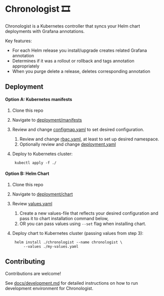 # Chronologist 🎞

Chronologist is a Kubernetes controller that syncs your Helm chart deployments 
with Grafana annotations.

Key features:

- For each Helm release you install/upgrade creates related Grafana annotation
- Determines if it was a rollout or rollback and tags annotation appropriately
- When you purge delete a release, deletes corresponding annotation

## Deployment

#### Option A: Kubernetes manifests

1. Clone this repo
2. Navigate to [deployment/manifests](deployment/manifests)
3. Review and change [configmap.yaml](deployment/manifests/configmap.yaml) to set desired configuration.
    1. Review and change [rbac.yaml](deployment/manifests/rbac.yaml), at least to set up desired namespace.
    1. Optionally review and change [deployment.yaml](deployment/manifests/deployment.yaml)
4. Deploy to Kubernetes cluster:

        kubectl apply -f ./

#### Option B: Helm Chart

1. Clone this repo
2. Navigate to [deployment/chart](deployment/chart)
3. Review [values.yaml](deployment/chart/chronologist/values.yaml)
    1. Create a new values-file that reflects your desired configuration and pass
    it to chart installation command below,
    2. OR you can pass values using `--set` flag when installing chart.
4. Deploy chart to Kubernetes cluster (passing values from step 3):

        helm install ./chronologist --name chronologist \
            --values ./my-values.yaml

## Contributing

Contributions are welcome!

See [docs/development.md](docs/development.md) for detailed instructions on 
how to run development environment for Chronologist.
